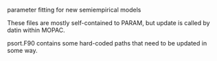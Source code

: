 parameter fitting for new semiempirical models

These files are mostly self-contained to PARAM, but update is called by datin within MOPAC.

psort.F90 contains some hard-coded paths that need to be updated in some way.
